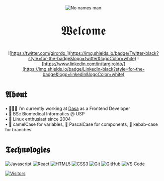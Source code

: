<section align="center">

  <img src="https://media.giphy.com/media/P5wPrhzZDdeJW/giphy.gif" alt="No names man" />

  <p style= font-size:40px;>𝖂𝖊𝖑𝖈𝖔𝖒𝖊</p>
  
  ![https://twitter.com/girordo_](https://img.shields.io/badge/Twitter-black?style=for-the-badge&logo=twitter&logoColor=white)
  ![https://www.linkedin.com/in/targiroldo/](https://img.shields.io/badge/LinkedIn-black?style=for-the-badge&logo=linkedin&logoColor=white)
  
</section>

# 𝕬𝖇𝖔𝖚𝖙

• 🧑🏻‍💻 I’m currently working at [Dasa](https://dasa.com.br/) as a Frontend Developer <br/>
• 🧬 BSc Biomedical Informatics @ USP <br/>
• 🐧 Linux enthusiast since 2004 <br/>
• 🐫 camelCase for variables, 🧮 PascalCase for components, 🥙 kebab-case for branches
<br/>

# 𝕿𝖊𝖈𝖍𝖓𝖔𝖑𝖔𝖌𝖎𝖊𝖘

![Javascript](https://img.shields.io/badge/Javascript-black?style=for-the-badge&logo=javascript&logoColor=white)
![React](https://img.shields.io/badge/React-black?style=for-the-badge&logo=react&logoColor=white)
![HTML5](https://img.shields.io/badge/HTML5-black?style=for-the-badge&logo=html5&logoColor=white)
![CSS3](https://img.shields.io/badge/CSS3-black?style=for-the-badge&logo=css3&logoColor=white)
![Git](https://img.shields.io/badge/-Git-black?style=for-the-badge&logo=git)
![GitHub](https://img.shields.io/badge/GitHub-black?style=for-the-badge&logo=github&logoColor=white)
![VS Code](https://img.shields.io/badge/-VS%20Code-black?style=for-the-badge&logo=visual-studio-code)

[![Visitors](https://visitor-badge.glitch.me/badge?page_id=github/girordo)](https://github.com/girordo)
